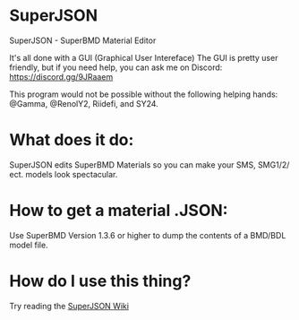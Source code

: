 # SuperJSON
SuperJSON - SuperBMD Material Editor

It's all done with a GUI (Graphical User Intereface)
The GUI is pretty user friendly, but if you need help, you can ask me on Discord: https://discord.gg/9JRaaem

This program would not be possible without the following helping hands: @Gamma, @RenolY2, Riidefi, and SY24.

# What does it do:
SuperJSON edits SuperBMD Materials so you can make your SMS, SMG1/2/ ect. models look spectacular.

# How to get a material .JSON:
Use SuperBMD Version 1.3.6 or higher to dump the contents of a BMD/BDL model file.

# How do I use this thing?
Try reading the [SuperJSON Wiki](https://github.com/SuperHackio/SuperJSON/wiki)